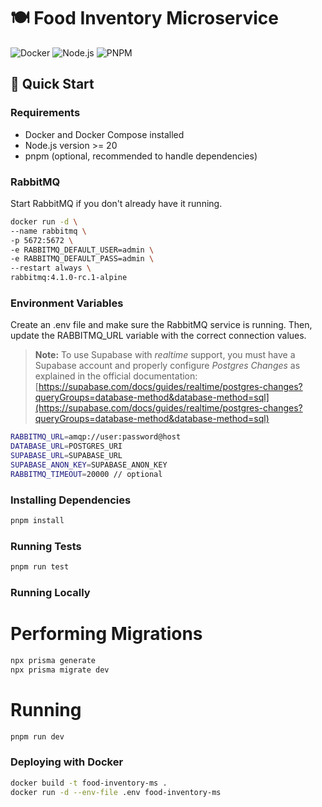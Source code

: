 # 🍽️ Food Inventory Microservice

![Docker](https://img.shields.io/badge/Docker-2CA5E0?style=for-the-badge&logo=docker&logoColor=white)
![Node.js](https://img.shields.io/badge/Node.js-20.19.0-green?style=for-the-badge&logo=nodedotjs)
![PNPM](https://img.shields.io/badge/pnpm-%234a4a4a.svg?style=for-the-badge&logo=pnpm&logoColor=f69220)

## 🚀 Quick Start

### Requirements

- Docker and Docker Compose installed
- Node.js version >= 20
- pnpm (optional, recommended to handle dependencies)

### RabbitMQ

Start RabbitMQ if you don't already have it running.

```bash
docker run -d \
--name rabbitmq \
-p 5672:5672 \
-e RABBITMQ_DEFAULT_USER=admin \
-e RABBITMQ_DEFAULT_PASS=admin \
--restart always \
rabbitmq:4.1.0-rc.1-alpine
```

### Environment Variables

Create an .env file and make sure the RabbitMQ service is running. Then, update the RABBITMQ_URL variable with the correct connection values.

> **Note:** To use Supabase with *realtime* support, you must have a Supabase account and properly configure *Postgres Changes* as explained in the official documentation:  
> [https://supabase.com/docs/guides/realtime/postgres-changes?queryGroups=database-method&database-method=sql](https://supabase.com/docs/guides/realtime/postgres-changes?queryGroups=database-method&database-method=sql)


```bash
RABBITMQ_URL=amqp://user:password@host
DATABASE_URL=POSTGRES_URI
SUPABASE_URL=SUPABASE_URL
SUPABASE_ANON_KEY=SUPABASE_ANON_KEY
RABBITMQ_TIMEOUT=20000 // optional
```


### Installing Dependencies

```bash
pnpm install
```

### Running Tests

```bash
pnpm run test
```

### Running Locally

# Performing Migrations
```bash
npx prisma generate
npx prisma migrate dev
```

# Running
```bash
pnpm run dev
```

### Deploying with Docker

```bash
docker build -t food-inventory-ms .
docker run -d --env-file .env food-inventory-ms
```
